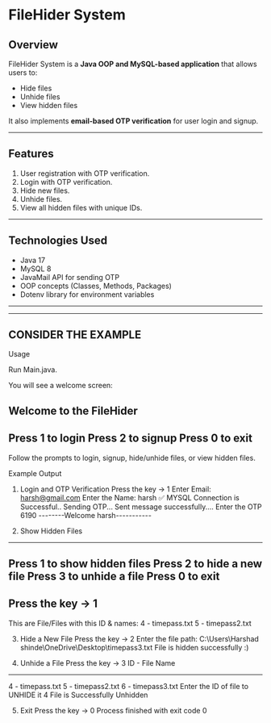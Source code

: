 # FileHider System

## Overview
FileHider System is a **Java OOP and MySQL-based application** that allows users to:
- Hide files
- Unhide files
- View hidden files

It also implements **email-based OTP verification** for user login and signup.

---

## Features
1. User registration with OTP verification.
2. Login with OTP verification.
3. Hide new files.
4. Unhide files.
5. View all hidden files with unique IDs.

---

## Technologies Used
- Java 17
- MySQL 8
- JavaMail API for sending OTP
- OOP concepts (Classes, Methods, Packages)
- Dotenv library for environment variables

---
------------------------------------------------------------------------------------------
CONSIDER THE EXAMPLE
------------------------------------------------------------------------------------------
Usage

Run Main.java.

You will see a welcome screen:

Welcome to the FileHider   
------------------------------
Press 1 to login
Press 2 to signup
Press 0 to exit
------------------------------


Follow the prompts to login, signup, hide/unhide files, or view hidden files.

Example Output
1. Login and OTP Verification
Press the key -> 1
Enter Email:
harsh@gmail.com
Enter the Name:
harsh
✅ MYSQL Connection is Successful..
Sending OTP...
Sent message successfully....
Enter the OTP
6190
--------Welcome harsh-----------

2. Show Hidden Files
---------------------------------------
Press 1 to show hidden files
Press 2 to hide a new file
Press 3 to unhide a file
Press 0 to exit
---------------------------------------
Press the key -> 1
-------------------------------------
This are File/Files with this ID & names:
4 - timepass.txt
5 - timepass2.txt

3. Hide a New File
Press the key -> 2
Enter the file path:
C:\Users\Harshad shinde\OneDrive\Desktop\timepass3.txt
File is hidden successfully :)

4. Unhide a File
Press the key -> 3
ID - File Name
------------------------------
4 - timepass.txt
5 - timepass2.txt
6 - timepass3.txt
Enter the ID of file to UNHIDE it
4
File is Successfully Unhidden

5. Exit
Press the key -> 0
Process finished with exit code 0
